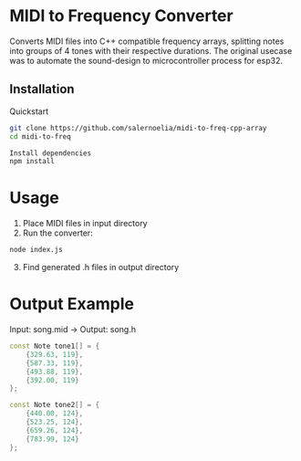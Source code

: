 # MIDI to Frequency Converter

Converts MIDI files into C++ compatible frequency arrays, splitting notes into groups of 4 tones with their respective durations. The original usecase was to automate the sound-design to microcontroller process for esp32.

## Installation

Quickstart

```sh
git clone https://github.com/salernoelia/midi-to-freq-cpp-array
cd midi-to-freq

Install dependencies
npm install
```

# Usage

1. Place MIDI files in input directory
2. Run the converter:

```sh
node index.js
```

3. Find generated .h files in output directory

# Output Example

Input: song.mid → Output: song.h

```cpp
const Note tone1[] = {
    {329.63, 119},
    {587.33, 119},
    {493.88, 119},
    {392.00, 119}
};

const Note tone2[] = {
    {440.00, 124},
    {523.25, 124},
    {659.26, 124},
    {783.99, 124}
};
```
